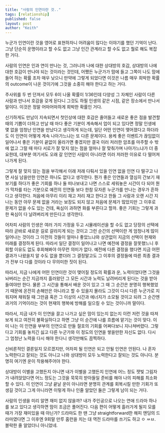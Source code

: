```yaml
---
title: "사람의 인연이란 것.."
tags: [relationship]
published: false
layout: post
author: "Keith"
---
```


누군가 인연이란 것을 영어로 표현하자니 어려움이 많다는 이야기를 했던 기억이 난다. 그냥 단순히 운명이라고 할 수도 없고 그냥 인간 관계라고 할 수도 없고 뭘로 해도 복잡한 거다. 

사람의 인연은 인과 연이 만나는 것, 그러니까 나에 대한 상대방의 호감, 상대방의 나에 대한 호감이 만나야 되는 것이라는 것인데, 어쨌든 누군가가 맘에 들고 그쪽이 나도 맘에 들어 하는 확률 조차 매우 낮으니 만약에 그렇게 되었다면 이것은 나름 매우 희박한 확률의 outcome이 나온 것이기에 그것을 소중히 해야 한다고 하는 거다.

주사위를 두 번 던져서 모두 6이 나올 확률이 1/36인데 다양성 그 자체인 사람이 다른 사람과 만나서 호감을 갖게 된다니 그것도 하필 인생의 같은 시점, 같은 장소에서 만나서 말이다. 이것은 정말 어마어마하게 희박한 확률인 거다. 

신기하게도 만남이 지속되면서 첫인상에 대한 호감은 줄어들고 새로운 좋은 점을 발견할 때의 기쁨이 더하고 만날 때 마다 좋은 기분이 계속해서 업이 되고 있다면 정말 인생에 몇 없을 엄청난 인연을 만났다고 생각하게 되는데, 일단 어떤 인연이 맺어졌다고 하더라도 이 인연이 어떻게 계속 나아가느냐는 또 다른 문제이다. 용케 좋은 이벤트가 끊임없이 일어나서 좋은 기분이 끝없이 올라가면 좋겠지만 결국 이러 저러한 암초를 마주할 수 밖에 없고 그럴 때 마다 서로가 잘 맞지 않는 점을 얼마나 잘 맞춰가며 나아가느냐가 더 중요한데, 대부분 여기서도 오래 갈 인연인 사람이 아니라면 이러 저러한 이유로 다 떨어져나가게 된다.

그렇게 잘 맞지 않는 점을 부각해서 이래 저래 다퉈서 있을 인연 없을 인연 다 떨구고 나면 사실 남을만한 인연은 하나도 없다고 생각한다. 뭔가 좋은 인연들과 열심히 간보기 재보기를 하다가 좋은 기회를 하나 둘 떠나보내고 나면 스스로 세워놓은 시간이 다 되어 뭔가 막차를 타는 기분으로 예전의 인연들 보다 한참 모자른 누군가를 만나는 경우가 흔하다고 생각한다. 처음에 아무리 이리 재고 저리 재고 한다고 한들 그 사람과 오랜 시간 지나는 동안 아무 문제 없을 거라는 보장도 되지 않고 처음에 문제가 많았지만 그 이후로 문제가 없을 수도 있는 건데, 욕심이 과하면 화를 부른다고 할까. 좋은 기회는 그렇게 과한 욕심이 다 날려버리게 만든다고 생각한다.

어차피 사람의 인생은 여러 가지 가정을 두고 시뮬레이션을 할 수도 없고 당장의 선택에 따라 곧바로 새로운 길로 갈라지게 되는 것이고 그런 순간의 선택이란 게 엄청나게 많이 일어나는 것이라 그 이전의 것들이 얼마나 좋았느냐와 상관없이 지금의 선택이 현재와 미래를 결정하게 된다. 따라서 일단 결정이 일어나고 나면 예전에 결정을 잘못했느니 후회할 이유도 없도 후회해봐야 아무런 의미가 없다. 예전에 다른 결정을 했다면 지금 어떤 결과가 나왔을지 알 수도 없을 뿐더러 그 결정말고도 그 이후의 결정들에 따른 최종 결과가 전부 다 다를 것이라 다 무의미한 짓이 된다. 

따라서, 지금 나에게 어떤 인연이란 것이 맺어질 정도의 확률과 운, 노력이었다면 그것을 놔버리는 순간 지금까지 흘러왔던 그 모든 시간과 노력도 날려버리게 된다는 것을 받아들여야만 한다. 물론 그 시간을 통해서 배운 것이 있고 그 때 그 순간은 분명히 행복했었기 때문에 온전히 손해만은 아니라고 할 수 있을지 몰라도 그것이 다시 다른 누군가로 지워지며 채워질 때 그만큼 혹은 그 이상의 시간과 에너지가 소모될 것이고 되려 그 순간엔 과거의 기억이라는 것이 현재의 행복에 방해를 일으킬 수 있는 것이니까 말이다. 

따라서, 지금 내가 이 인연을 끌고 나가고 싶은 맘이 있는지 없는지 이런 저런 것을 따져보게 되고 여전히 불확실하다고 하면 그냥 이 순간에 나를 흐름에 맡기는 것이 맞다. 이미 나는 이 인연을 부부의 인연으로 만들 절호의 기회를 어쩌다보니 지나쳐버렸다. 그렇다고 기회를 놓치긴 싫고 다른 누군가와 이 정도의 인연을 쌓을만한 자신도 없다. 다시 그 엄청난 노력을 다시 해야 한다니 생각만해도 끔찍하다. 

신비론적인 결론일지 모르겠지만, 어차피 될 인연은 되고 안될 인연은 안된다. 나 혼자 노력한다고 잘되는 것도 아니고 나와 상대방이 모두 노력한다고 잘되는 것도 아니다. 분명히 여기엔 운이 작용해주어야 한다. 

상대방이 이별을 고했든지 아니면 내가 이별을 고했든지 인연에 어느 정도 잿빛 그림자가 내려앉았다면 어느 정도는 그것을 묵묵히 받아들일 준비를 해야 나의 피해를 최소화할 수 있다. 이 인연이 그냥 끝날 운이 아니라면 분명히 관계를 회복시킬 만한 기회가 또 생길 것이고 그게 아니라면 이렇게 하나 인줄 알았던 둘은 그렇게 남이 되는 거다. 

사람의 인생을 미리 알면 재미 없지 않을까? 내가 주인공으로 나오는 연애 드라마 하나를 보고 있다고 생각하면 맘이 조금은 풀어진다. 다음 편이 어떻게 흘러가게 될지 모를 때가 가장 재미있을 때 아닌가? 드라마도 한 땐 그냥 straightforward한 해피 앤딩의 드라마였다면 그 이후엔 9회말 만루 홈런을 치는 대 역전 드라마를 쓰기도 하고 ㅇ ㅆㅂ. 블락한 줄 알았더니 아니었네.